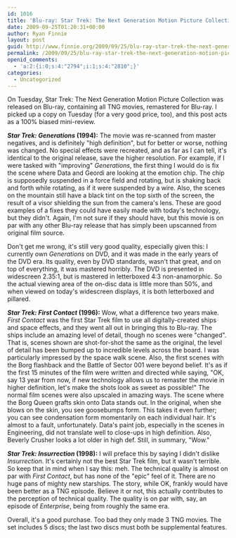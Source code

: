 ```yaml
---
id: 1016
title: 'Blu-ray: Star Trek: The Next Generation Motion Picture Collection'
date: 2009-09-25T01:20:31+00:00
author: Ryan Finnie
layout: post
guid: http://www.finnie.org/2009/09/25/blu-ray-star-trek-the-next-generation-motion-picture-collection/
permalink: /2009/09/25/blu-ray-star-trek-the-next-generation-motion-picture-collection/
openid_comments:
  - 'a:2:{i:0;s:4:"2794";i:1;s:4:"2810";}'
categories:
  - Uncategorized
---
```

On Tuesday, Star Trek: The Next Generation Motion Picture Collection was released on Blu-ray, containing all TNG movies, remastered for Blu-ray. I picked up a copy on Tuesday (for a very good price, too), and this post acts as a 100% biased mini-review.

**_Star Trek: Generations_ (1994):** The movie was re-scanned from master negatives, and is definitely "high definition", but for better or worse, nothing was changed. No special effects were recreated, and as far as I can tell, it's identical to the original release, save the higher resolution. For example, if I were tasked with "improving" _Generations_, the first thing I would do is fix the scene where Data and Geordi are looking at the emotion chip. The chip is supposedly suspended in a force field and rotating, but is shaking back and forth while rotating, as if it were suspended by a wire. Also, the scenes on the mountain still have a black tint on the top sixth of the screen, the result of a visor shielding the sun from the camera's lens. These are good examples of a fixes they could have easily made with today's technology, but they didn't. Again, I'm not sure if they should have, but this movie is on par with any other Blu-ray release that has simply been upscanned from original film source.

Don't get me wrong, it's still very good quality, especially given this: I currently own _Generations_ on DVD, and it was made in the early years of the DVD era. Its quality, even by DVD standards, wasn't that great, and on top of everything, it was mastered horribly. The DVD is presented in widescreen 2.35:1, but is mastered in letterboxed 4:3 non-anamorphic. So the actual viewing area of the on-disc data is little more than 50%, and when viewed on today's widescreen displays, it is both letterboxed and pillared.

**_Star Trek: First Contact_ (1996):** Wow, what a difference two years make. _First Contact_ was the first Star Trek film to use all digitally-created ships and space effects, and they went all out in bringing this to Blu-ray. The ships include an amazing level of detail, though no scenes were "changed". That is, scenes shown are shot-for-shot the same as the original, the level of detail has been bumped up to incredible levels across the board. I was particularly impressed by the space walk scene. Also, the first scenes with the Borg flashback and the Battle of Sector 001 were beyond belief. It's as if the first 15 minutes of the film were written and directed while saying, "OK, say 13 year from now, if new technology allows us to remaster the movie in higher definition, let's make the shots look as sweet as possible!" The normal film scenes were also upscaled in amazing ways. The scene where the Borg Queen grafts skin onto Data stands out. In the original, when she blows on the skin, you see goosebumps form. This takes it even further; you can see condensation form momentarily on each individual hair. It's almost to a fault, unfortunately. Data's paint job, especially in the scenes in Engineering, did not translate well to close-ups in high definition. Also, Beverly Crusher looks a lot older in high def. Still, in summary, "Wow."

**_Star Trek: Insurrection_ (1998):** I will preface this by saying I didn't dislike _Insurrection_. It's certainly not the best Star Trek film, but it wasn't terrible. So keep that in mind when I say this: meh. The technical quality is almost on par with _First Contact_, but has none of the "epic" feel of it. There are no huge pans of mighty new starships. The story, while OK, frankly would have been better as a TNG episode. Believe it or not, this actually contributes to the perception of technical quality. The quality is on par with, say, an episode of _Enterprise_, being from roughly the same era.

Overall, it's a good purchase. Too bad they only made 3 TNG movies. The set includes 5 discs; the last two discs must both be supplemental features.
